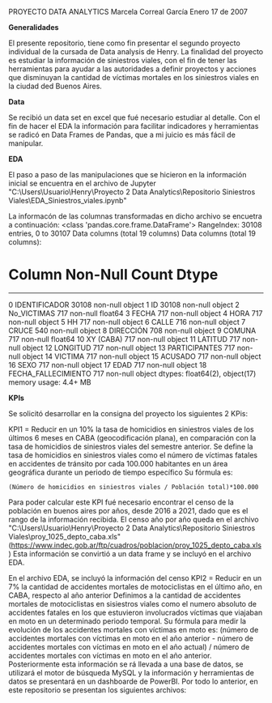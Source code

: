 PROYECTO DATA ANALYTICS
Marcela Correal García
Enero 17 de 2007

**Generalidades**

El presente repositorio, tiene como fin presentar el segundo proyecto individual de la cursada de Data analysis de Henry.
La finalidad del proyecto es estudiar la información de siniestros viales, con el fin de tener las herramientas para ayudar a las autoridades a definir proyectos y acciones 
que disminuyan la cantidad de víctimas mortales en los siniestros viales en la ciudad ded Buenos Aires.

**Data**

Se recibió un data set en excel que fué necesario estudiar al detalle. Con el fin de hacer el EDA la información para facilitar indicadores y herramientas se radicó en
Data Frames de Pandas, que a mi juicio es más fácil de manipular.

**EDA**

El paso a paso de las manipulaciones que se hicieron en la información inicial se encuentra en el archivo de Jupyter
"C:\Users\Usuario\Henry\Proyecto 2 Data Analytics\Repositorio Siniestros Viales\EDA_Siniestros_viales.ipynb"

La informacón de las columnas transformadas en  dicho archivo se encuetra a continuación:
<class 'pandas.core.frame.DataFrame'> RangeIndex: 30108 entries, 0 to 30107 Data columns (total 19 columns)
Data columns (total 19 columns):

 #   Column               Non-Null Count  Dtype  
---  ------               --------------  -----  
 0   IDENTIFICADOR        30108 non-null  object 
 1   ID                   30108 non-null  object 
 2   No_VICTIMAS          717 non-null    float64
 3   FECHA             717 non-null    object 
 4   HORA                 717 non-null    object 
 5   HH                   717 non-null    object 
 6   CALLE                716 non-null    object 
 7   CRUCE                540 non-null    object 
 8   DIRECCIÓN            708 non-null    object 
 9   COMUNA               717 non-null    float64
 10  XY (CABA)            717 non-null    object 
 11  LATITUD              717 non-null    object 
 12  LONGITUD             717 non-null    object 
 13  PARTICIPANTES        717 non-null    object 
 14  VICTIMA              717 non-null    object 
 15  ACUSADO              717 non-null    object 
 16  SEXO                 717 non-null    object 
 17  EDAD                 717 non-null    object 
 18  FECHA_FALLECIMIENTO  717 non-null    object 
dtypes: float64(2), object(17)
memory usage: 4.4+ MB

**KPIs**

Se solicitó desarrollar en la consigna del proyecto  los siguientes 2 KPis:

KPI1 = Reducir en un 10% la tasa de homicidios en siniestros viales de los últimos 6 meses en CABA (geocodificación plana), en comparación con
la tasa de homicidios de siniestros viales del semestre anterior. Se define la tasa de homicidios en siniestros viales como el número de víctimas fatales en accidentes 
de tránsito por cada 100.000 habitantes en un área geográfica durante un periodo de tiempo específico
Su fórmula es: 

    (Número de homicidios en siniestros viales / Población total)*100.000
    
Para poder calcular este KPI fué necesario encontrar el censo de la población en buenos aires por años, desde 2016 a 2021, dado que es el rango de la información recibida. 
El censo año por año queda en el archivo "C:\Users\Usuario\Henry\Proyecto 2 Data Analytics\Repositorio Siniestros Viales\proy_1025_depto_caba.xls" (https://www.indec.gob.ar/ftp/cuadros/poblacion/proy_1025_depto_caba.xls) 
Esta información se convirtió a un data frame y se incluyó en el archivo EDA.

En el archivo EDA, se incluyó la información del censo
KPI2 = Reducir en un 7% la cantidad de accidentes mortales de motociclistas en el último año, en CABA, respecto al año anterior Definimos a la cantidad de accidentes mortales de motociclistas en sisiestros viales como el numero absoluto de accidentes fatales en los que estuvieron involucrados víctimas que viajaban en moto en un determinado periodo temporal. Su fórmula para medir la evolución de los accidentes mortales con víctimas en moto es: (número de accidentes mortales con víctimas en moto en el año anterior - número de accidentes mortales con víctimas en moto en el año actual) / número de accidentes mortales con víctimas en moto en el año anterior.
Posteriormente esta información se rá llevada a una base de datos, se utilizará el motor de búsqueda MySQL y la información y herramientas de datos se presentará en un dashboarde de PowerBI.
Por todo lo anterior, en este repositorio se presentan los siguientes archivos:



